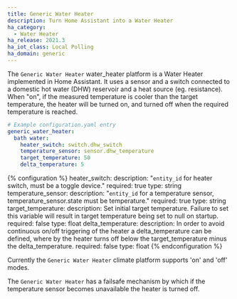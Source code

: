 ```yaml
---
title: Generic Water Heater
description: Turn Home Assistant into a Water Heater
ha_category:
  - Water Heater
ha_release: 2021.3
ha_iot_class: Local Polling
ha_domain: generic
---
```


The `Generic Water Heater` water_heater platform is a Water Heater implemented in Home Assistant. It uses a sensor and a switch connected to a domestic hot water (DHW) reservoir and a heat source (eg. resistance). When "on", if the measured temperature is cooler than the target temperature, the heater will be turned on, and turned off when the required temperature is reached. 

```yaml
# Example configuration.yaml entry
generic_water_heater:
  bath water:
    heater_switch: switch.dhw_switch
    temperature_sensor: sensor.dhw_temperature
    target_temperature: 50
    delta_temperature: 5
```

{% configuration %}
heater_switch:
  description: "`entity_id` for heater switch, must be a toggle device."
  required: true
  type: string
temperature_sensor:
  description: "`entity_id` for a temperature sensor, temperature_sensor.state must be temperature."
  required: true
  type: string
target_temperature:
  description: Set initial target temperature. Failure to set this variable will result in target temperature being set to null on startup.
  required: false
  type: float
delta_temperature:
  description: In order to avoid continuous on/off triggering of the heater a delta_temperature can be defined, where by the heater turns off below the target_temperature minus the delta_temperature.
  required: false
  type: float
{% endconfiguration %}

Currently the `Generic Water Heater` climate platform supports 'on' and 'off' modes. 

The `Generic Water Heater` has a failsafe mechanism by which if the temperature sensor becomes unavailable the heater is turned off.
